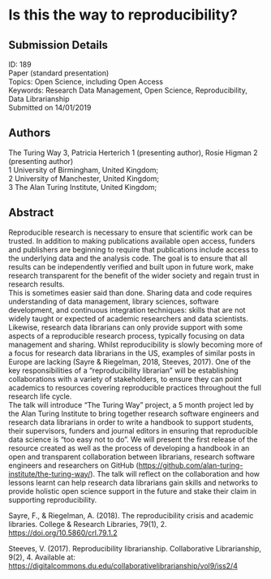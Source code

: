 # Is this the way to reproducibility?

## Submission Details
ID: 189  
Paper (standard presentation)  
Topics: Open Science, including Open Access  
Keywords: Research Data Management, Open Science, Reproducibility, Data Librarianship  
Submitted on 14/01/2019

## Authors
The Turing Way 3, Patricia Herterich 1 (presenting author), Rosie Higman 2 (presenting author)   
1 University of Birmingham, United Kingdom;  
2 University of Manchester, United Kingdom;  
3 The Alan Turing Institute, United Kingdom;  

## Abstract

Reproducible research is necessary to ensure that scientific work can be trusted. In addition to making publications available open access, funders and publishers are beginning to require that publications include access to the underlying data and the analysis code. The goal is to ensure that all results can be independently verified and built upon in future work, make research transparent for the benefit of the wider society and regain trust in research results.  
This is sometimes easier said than done. Sharing data and code requires understanding of data management, library sciences, software development, and continuous integration techniques: skills that are not widely taught or expected of academic researchers and data scientists. Likewise, research data librarians can only provide support with some aspects of a reproducible research process, typically focusing on data management and sharing. Whilst reproducibility is slowly becoming more of a focus for research data librarians in the US, examples of similar posts in Europe are lacking (Sayre & Riegelman, 2018, Steeves, 2017). One of the key responsibilities of a “reproducibility librarian” will be establishing collaborations with a variety of stakeholders, to ensure they can point academics to resources covering reproducible practices throughout the full research life cycle.  
The talk will introduce “The Turing Way” project, a 5 month project led by the Alan Turing Institute to bring together research software engineers and research data librarians in order to write a handbook to support students, their supervisors, funders and journal editors in ensuring that reproducible data science is “too easy not to do”. We will present the first release of the resource created as well as the process of developing a handbook in an open and transparent collaboration between librarians, research software engineers and researchers on GitHub (https://github.com/alan-turing-institute/the-turing-way/). The talk will reflect on the collaboration and how lessons learnt can help research data librarians gain skills and networks to provide holistic open science support in the future and stake their claim in supporting reproducibility.

Sayre, F., & Riegelman, A. (2018). The reproducibility crisis and academic libraries. College & Research Libraries, 79(1), 2. https://doi.org/10.5860/crl.79.1.2

Steeves, V. (2017). Reproducibility librarianship. Collaborative Librarianship, 9(2), 4. Available at: https://digitalcommons.du.edu/collaborativelibrarianship/vol9/iss2/4
